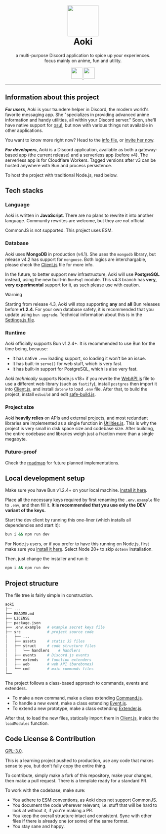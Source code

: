 <h1 align="center"><img src='https://i.imgur.com/Nar1fRE.png' height='100'><br>Aoki</br></h1>
<p align="center">a multi-purpose Discord application to spice up your experiences.<br>focus mainly on anime, fun and utility.</br></p>
<p align="center">
  <a href="https://nodejs.org/api/esm.html/">
    <img src="https://i.imgur.com/JJkdjKu.png" height="36"/>
  </a>
  <a href="https://www.digitalocean.com/pricing/droplets/">
    <img src="https://i.imgur.com/9rZ8bLb.png" height="36"/>
  </a>
</p>

---
## Information about this project

***For users***, Aoki is your tsundere helper in Discord, the modern world's favorite messaging app. She "specializes in providing advanced anime information and handy utilities, all within your Discord server." Soon, she'll have native support for [osu!](https://osu.ppy.sh), but now with various things not available in other applications.

You want to know more right now? Head to the [info file](/INFO.md), or [invite her now](https://discord.com/oauth2/authorize?client_id=704992714109878312).

***For developers***, Aoki is a Discord application, available as both a gateway-based app (the current release) and a serverless app (before v4). The serverless app is for Cloudflare Workers. Tagged versions after v3 can be hosted anywhere with Bun and process persistence.

To host the project with traditional Node.js, read below.

## Tech stacks
### Language
Aoki is written in **JavaScript**. There are no plans to rewrite it into another language. Community rewrites are welcome, but they are not official.

CommonJS is not supported. This project uses ESM.

### Database
Aoki uses **MongoDB** in production (v4.1). She uses the `mongodb` library, but release v4.2 has support for `mongoose`. Both logics are interchargable, please check the [Client.js](/src/struct/Client.js) file for more info.

In the future, to better support new infrastructure, Aoki will use **PostgreSQL** instead, using the new built-in `Bun#sql` module. This v4.3 branch has **very, very experimental** support for it, as such please use with caution.

> [!WARNING]
> Starting from release 4.3, Aoki will stop supporting **any** and **all** Bun releases before **v1.2.4**. For your own database safety, it is recommended that you update using `bun upgrade`.
> Technical information about this is in the [Settings.js file](/src/struct/Settings.js).

### Runtime
Aoki officially supports Bun v1.2.4+. It is recommended to use Bun for the time being, because:
- It has native `.env` loading support, so loading it won't be an issue.
- It has built-in `serve()` for web stuff, which is very fast.
- It has built-in support for PostgreSQL, which is also very fast.

Aoki *technically* supports Node.js v18+ if you rewrite the [WebAPI.js](/src/web/WebAPI.js) file to use a different web library (such as `fastify`), install `postgres` then import it into [Client.js](/src/struct/Client.js), and install `dotenv` to load `.env` file. After that, to build the project, install `esbuild` and edit [safe-build.js](/src/safe-build.js).

### Project size
Aoki **heavily relies** on APIs and external projects, and most redundant libraries are implemented as a single function in [Utilities.js](/src/struct/Utilities.js). This is why the project is very small in disk space size and codebase size. After building, the entire codebase and libraries weigh just a fraction more than a single megabyte.

### Future-proof
Check the [roadmap](https://github.com/AokiOfficial/Aoki/issues/6) for future planned implementations.

## Local development setup
Make sure you have Bun v1.2.4+ on your local machine. [Install it here](https://bun.sh).

Place all the necessary keys required by first renaming the `.env.example` file to `.env`, and then fill it. **It is recommended that you use only the DEV variant of the keys.**

Start the dev client by running this one-liner (which installs all dependencies and start it):
```bash
bun i && npm run dev
```
For Node.js users, or if you prefer to have this running on Node.js, first make sure you [install it here](https://nodejs.org/en). Select Node 20+ to skip `dotenv` installation.

Then, just change the installer and run it:
```bash
npm i && npm run dev
```

## Project structure
The file tree is fairly simple in construction.
```bash
aoki
├── ...
├── README.md
├── LICENSE
├── package.json
├── .env.example   # example secret keys file
├── src            # project source code
│   ├── ...
│   ├── assets     # static JS files
│   ├── struct     # code structure files
│   │   └── handlers    # handlers
│   ├── events     # Discord.js events
│   ├── extends    # function extenders
│   ├── web        # web API (barebones)
│   └── cmd        # main commands files
└── 
```
The project follows a class-based approach to commands, events and extenders. 
- To make a new command, make a class extending [Command.js](/src/struct/handlers/Command.js).
- To handle a new event, make a class extending [Event.js](/src/struct/handlers/Event.js).
- To extend a new prototype, make a class extending [Extender.js](/src/struct/handlers/Extender.js).

After that, to load the new files, statically import them in [Client.js](/src/struct/Client.js), inside the `loadModules` function.

## Code License & Contribution
[GPL-3.0](/LICENSE).

This is a learning project pushed to production, use any code that makes sense to you, but don't fully copy the entire thing.

To contribute, simply make a fork of this repository, make your changes, then make a pull request. There is a template ready for a standard PR.

To work with the codebase, make sure:
- You adhere to ESM conventions, as Aoki does not support CommonJS.
- You document the code wherever relevant; i.e. stuff that will be hard to look at without it, if you're making a PR.
- You keep the overall structure intact and consistent. Sync with other files if there is already one (or some) of the same format.
- You stay sane and happy.